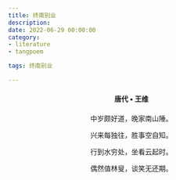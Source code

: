 ```yaml
---
title: 终南别业
description:
date: 2022-06-29 00:00:00
category:
- literature
- tangpoem

tags: 终南别业

---
```


<div id="poem-author">
唐代 • 王维
</div>
<div id="poem-body">
<p class="poem-paragraph">中岁颇好道，晚家南山陲。</p>
<p class="poem-paragraph">兴来每独往，胜事空自知。</p>
<p class="poem-paragraph">行到水穷处，坐看云起时。</p>
<p class="poem-paragraph">偶然值林叟，谈笑无还期。</p>

</div>

<style>

#poem-author {
    width: 100%;
    text-align: center;
    margin: 20px 0;
    font-weight: bold;
}
#poem-body {
    width: 100%;
    text-align: center;
}
.poem-paragraph {
    font-family: "仿宋"
}

</style>